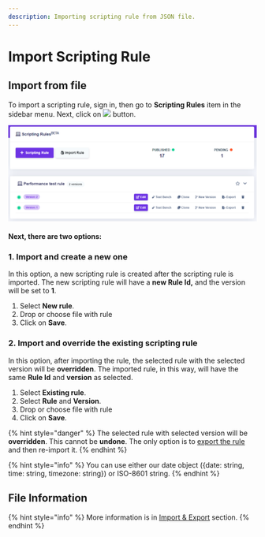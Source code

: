 ```yaml
---
description: Importing scripting rule from JSON file.
---
```


# Import Scripting Rule

## Import from file

To import a scripting rule, sign in, then go to **Scripting Rules** item in the sidebar menu. Next, click on ![](<../../.gitbook/assets/screenshoteasy-6- (1).png>) button.

![](<../../.gitbook/assets/image (89).png>)

#### Next, there are two options:

### 1. Import and create a new one

In this option, a new scripting rule is created after the scripting rule is imported. The new scripting rule will have a **new Rule Id,** and the version will be set to **1**.

1. Select **New rule**.
2. Drop or choose file with rule
3. Click on **Save**.

### 2. Import and override the existing scripting rule

In this option, after importing the rule, the selected rule with the selected version will be **overridden**. The imported rule, in this way, will have the same **Rule Id** and **version** as selected.

1. Select **Existing rule**.
2. Select **Rule** and **Version**.
3. Drop or choose file with rule
4. Click on **Save**.

{% hint style="danger" %}
The selected rule with selected version will be **overridden**. This cannot be **undone**. The only option is to [export the rule](../../decision-tables/import-and-export-rule/export-decision-table.md) and then re-import it.
{% endhint %}

{% hint style="info" %}
You can use either our date object ({date: string, time: string, timezone: string}) or ISO-8601 string.
{% endhint %}

## File Information

{% hint style="info" %}
More information is in [Import & Export](../../decision-tables/import-and-export-rule/) section.
{% endhint %}

##
